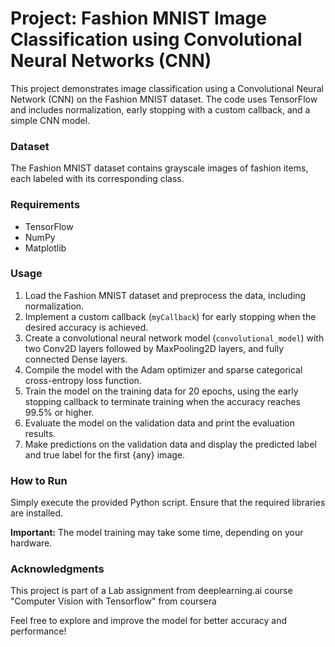 # Project: Fashion MNIST Image Classification using Convolutional Neural Networks (CNN)

This project demonstrates image classification using a Convolutional Neural Network (CNN) on the Fashion MNIST dataset. The code uses TensorFlow and includes normalization, early stopping with a custom callback, and a simple CNN model.

### Dataset
The Fashion MNIST dataset contains grayscale images of fashion items, each labeled with its corresponding class.

### Requirements
- TensorFlow
- NumPy
- Matplotlib

### Usage
1. Load the Fashion MNIST dataset and preprocess the data, including normalization.
2. Implement a custom callback (`myCallback`) for early stopping when the desired accuracy is achieved.
3. Create a convolutional neural network model (`convolutional_model`) with two Conv2D layers followed by MaxPooling2D layers, and fully connected Dense layers.
4. Compile the model with the Adam optimizer and sparse categorical cross-entropy loss function.
5. Train the model on the training data for 20 epochs, using the early stopping callback to terminate training when the accuracy reaches 99.5% or higher.
6. Evaluate the model on the validation data and print the evaluation results.
7. Make predictions on the validation data and display the predicted label and true label for the first {any} image.


### How to Run
Simply execute the provided Python script. Ensure that the required libraries are installed.

**Important:** The model training may take some time, depending on your hardware.


### Acknowledgments

This project is part of a Lab assignment from deeplearning.ai course "Computer Vision with Tensorflow" from coursera 


Feel free to explore and improve the model for better accuracy and performance!